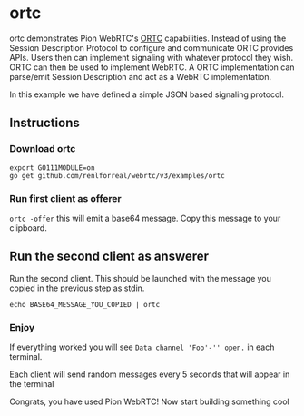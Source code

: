 # ortc

ortc demonstrates Pion WebRTC's [ORTC](https://ortc.org/) capabilities. Instead of using the Session Description Protocol
to configure and communicate ORTC provides APIs. Users then can implement signaling with whatever protocol they wish.
ORTC can then be used to implement WebRTC. A ORTC implementation can parse/emit Session Description and act as a WebRTC
implementation.

In this example we have defined a simple JSON based signaling protocol.

## Instructions

### Download ortc

```
export GO111MODULE=on
go get github.com/renlforreal/webrtc/v3/examples/ortc
```

### Run first client as offerer

`ortc -offer` this will emit a base64 message. Copy this message to your clipboard.

## Run the second client as answerer

Run the second client. This should be launched with the message you copied in the previous step as stdin.

`echo BASE64_MESSAGE_YOU_COPIED | ortc`

### Enjoy

If everything worked you will see `Data channel 'Foo'-'' open.` in each terminal.

Each client will send random messages every 5 seconds that will appear in the terminal

Congrats, you have used Pion WebRTC! Now start building something cool
